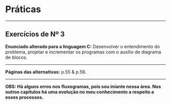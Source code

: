 # Práticas

---

## Exercícios de Nº 3

**Enunciado alterado para a linguagem C:** Desenvolver o entendimento do problema, projetar e incrementar os programas com o auxílio de diagrama de blocos.

---

**Páginas das alternativas:** p.55 & p.56.

---

**OBS: Há alguns erros nos fluxogramas, pois sou iniante nessa área. Nos outros capítulos há uma evolução no meu conhecimento a respeito a esses processos.**
